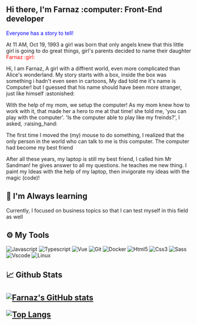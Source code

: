 
<div> 
    <h2 style="">Hi there, I'm Farnaz :computer: Front-End developer</h2>
    <p align="left" style="color:blue">
        Everyone has a story to tell!
        <br/>
         <p>
            At 11 AM, Oct 19, 1993 a girl was born that only angels knew that
            this little girl is going to do great things, girl's parents decided
           to name their daughter <span style="color:red">Farnaz :girl:</span>
          </p>
    <p>
            Hi, I am Farnaz, A girl with a diffrent world, even more complicated
            than Alice's wonderland. My story starts with a box, inside the box
            was something i hadn't even seen in cartoons, My dad told me it's
            name is Computer! but I guessed that his name should have been more
            stranger, just like himself :astonished:
          </p>
    <p>
            With the help of my mom, we setup the computer! As my mom knew how
            to work with it, that made her a hero to me at that time! she told
            me, 'you can play with the computer'. 'Is the computer able to play
            like my freinds?', I asked, :raising_hand:
          </p>
    <p>
            The first time I moved the (my) mouse to do something, I realized
            that the only person in the world who can talk to me is this
            computer. The computer had become my best friend
          </p>
    <p>
            After all these years, my laptop is still my best friend, I called
            him Mr Sandman! he gives answer to all my questions. he teaches me
            new thing. I paint my Ideas with the help of my laptop, then
            invigorate my ideas with the magic (code)!
          </p>
    </p>
</div>

<h2> 🌱 I'm Always learning</h2>
Currently, I focused on business topics so that I can test myself in this field as well
<h2> ⚙️ My Tools </h2>

![Javascript](https://img.shields.io/badge/Javascript-Language-informational?style=flat-square&logo=javascript&color=ffd300)
![Typescript](https://img.shields.io/badge/Typescript-Language-informational?style=flat-square&logo=typescript&color=004c7a)
![Vue](https://img.shields.io/badge/Vue.js-Framework-informational?style=flat-square&logo=vuedotjs&color=0A995B)
![Git](https://img.shields.io/badge/Git-VCS-informational?style=flat-square&logo=git&color=ff6f00)
![Docker](https://img.shields.io/badge/Docker-Containers-informational?style=flat-square&logo=docker&color=00b2ff)
![Html5](https://img.shields.io/badge/Html5-informational?style=flat-square&logo=html5&color=444)
![Css3](https://img.shields.io/badge/CSS3-informational?style=flat-square&logo=css3&color=444&logoColor=00a7ff)
![Sass](https://img.shields.io/badge/Sass-informational?style=flat-square&logo=sass&color=444)
![Vscode](https://img.shields.io/badge/Vscode-informational?style=flat-square&logo=visual-studio-code&color=444&logoColor=0097e7)
![Linux](https://img.shields.io/badge/Linux-informational?style=flat-square&logo=linux&color=444)


<h2> 📈 Github Stats<h2>
    
[![Farnaz's GitHub stats](https://github-readme-stats.vercel.app/api?username=farnaziifz&theme=tokyonight)](https://github.com/anuraghazra/github-readme-stats)

[![Top Langs](https://github-readme-stats.vercel.app/api/top-langs/?username=farnaziifz&langs_count=15)](https://github.com/anuraghazra/github-readme-stats)
    
<!-- [![farnazii's wakatime stats](https://github-readme-stats.vercel.app/api/wakatime?username=farnaziifz)](https://github.com/anuraghazra/github-readme-stats) -->

